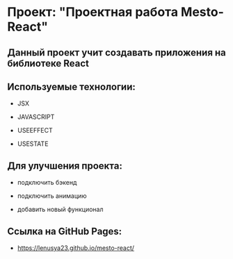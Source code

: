 # Проект: "Проектная работа Mesto-React"

## Данный проект учит создавать приложения на библиотеке React

## Используемые технологии:

- JSX

- JAVASCRIPT

- USEEFFECT

- USESTATE

## Для улучшения проекта:

- подключить бэкенд

- подключить анимацию

- добавить новый функционал

## Ссылка на GitHub Pages:

- https://lenusya23.github.io/mesto-react/
